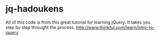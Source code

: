 jq-hadoukens
============
All of this code is from this great tutorial for learning jQuery. It takes you step by step throught the process. http://www.thinkful.com/learn/intro-to-jquery
